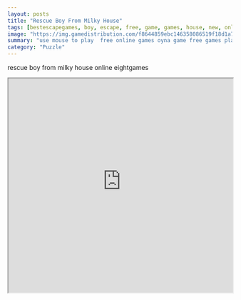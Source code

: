 ```yaml
---
layout: posts
title: "Rescue Boy From Milky House"
tags: [bestescapegames, boy, escape, free, game, games, house, new, online, play, rescue, download, milky, free, online, games, oyna, game, free, games, play, play, games]
image: "https://img.gamedistribution.com/f8644859ebc146358086519f18d1a731.jpg"
summary: "use mouse to play  free online games oyna game free games play play games"
category: "Puzzle"
---
```


rescue boy from milky house online eightgames

<iframe width="100%" height="480px;" src="https://flash.gamedistribution.com?game=f8644859ebc146358086519f18d1a731"></iframe>
